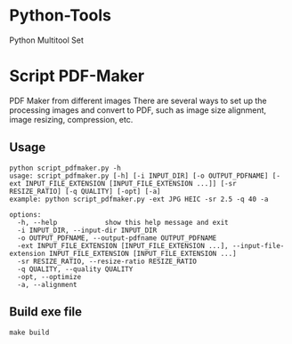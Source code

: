 # Python-Tools
Python Multitool Set


# Script PDF-Maker
PDF Maker from different images
There are several ways to set up the processing images and convert to PDF, such as image size alignment, image resizing, compression, etc.

## Usage

```
python script_pdfmaker.py -h
usage: script_pdfmaker.py [-h] [-i INPUT_DIR] [-o OUTPUT_PDFNAME] [-ext INPUT_FILE_EXTENSION [INPUT_FILE_EXTENSION ...]] [-sr RESIZE_RATIO] [-q QUALITY] [-opt] [-a]
example: python script_pdfmaker.py -ext JPG HEIC -sr 2.5 -q 40 -a

options:
  -h, --help            show this help message and exit
  -i INPUT_DIR, --input-dir INPUT_DIR
  -o OUTPUT_PDFNAME, --output-pdfname OUTPUT_PDFNAME
  -ext INPUT_FILE_EXTENSION [INPUT_FILE_EXTENSION ...], --input-file-extension INPUT_FILE_EXTENSION [INPUT_FILE_EXTENSION ...]
  -sr RESIZE_RATIO, --resize-ratio RESIZE_RATIO
  -q QUALITY, --quality QUALITY
  -opt, --optimize
  -a, --alignment

```

## Build exe file
```
make build
```